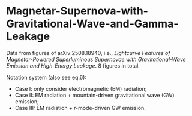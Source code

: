 # Magnetar-Supernova-with-Gravitational-Wave-and-Gamma-Leakage
Data from figures of arXiv:2508.18940, i.e., *Lightcurve Features of Magnetar-Powered Superluminous Supernovae with Gravitational-Wave Emission and High-Energy Leakage*. 8 figures in total.

Notation system (also see eq.6):
- Case I: only consider electromagnetic (EM) radiation;
- Case II: EM radiation + mountain-driven gravitational wave (GW) emission;
- Case III: EM radiation + r-mode-driven GW emission.
